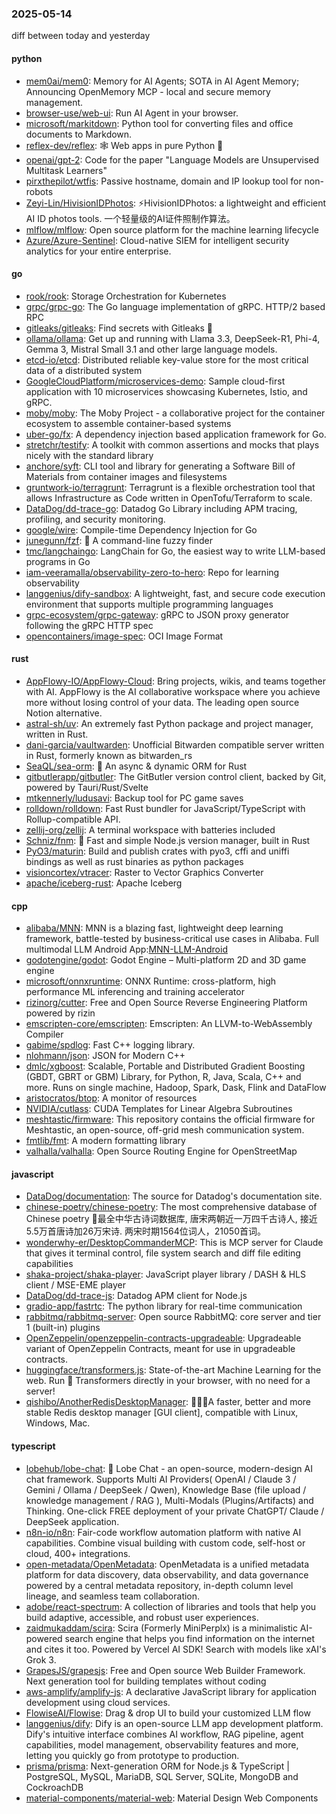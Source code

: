 ### 2025-05-14
diff between today and yesterday

#### python
* [mem0ai/mem0](https://github.com/mem0ai/mem0): Memory for AI Agents; SOTA in AI Agent Memory; Announcing OpenMemory MCP - local and secure memory management.
* [browser-use/web-ui](https://github.com/browser-use/web-ui): Run AI Agent in your browser.
* [microsoft/markitdown](https://github.com/microsoft/markitdown): Python tool for converting files and office documents to Markdown.
* [reflex-dev/reflex](https://github.com/reflex-dev/reflex): 🕸️ Web apps in pure Python 🐍
* [openai/gpt-2](https://github.com/openai/gpt-2): Code for the paper "Language Models are Unsupervised Multitask Learners"
* [pirxthepilot/wtfis](https://github.com/pirxthepilot/wtfis): Passive hostname, domain and IP lookup tool for non-robots
* [Zeyi-Lin/HivisionIDPhotos](https://github.com/Zeyi-Lin/HivisionIDPhotos): ⚡️HivisionIDPhotos: a lightweight and efficient AI ID photos tools. 一个轻量级的AI证件照制作算法。
* [mlflow/mlflow](https://github.com/mlflow/mlflow): Open source platform for the machine learning lifecycle
* [Azure/Azure-Sentinel](https://github.com/Azure/Azure-Sentinel): Cloud-native SIEM for intelligent security analytics for your entire enterprise.

#### go
* [rook/rook](https://github.com/rook/rook): Storage Orchestration for Kubernetes
* [grpc/grpc-go](https://github.com/grpc/grpc-go): The Go language implementation of gRPC. HTTP/2 based RPC
* [gitleaks/gitleaks](https://github.com/gitleaks/gitleaks): Find secrets with Gitleaks 🔑
* [ollama/ollama](https://github.com/ollama/ollama): Get up and running with Llama 3.3, DeepSeek-R1, Phi-4, Gemma 3, Mistral Small 3.1 and other large language models.
* [etcd-io/etcd](https://github.com/etcd-io/etcd): Distributed reliable key-value store for the most critical data of a distributed system
* [GoogleCloudPlatform/microservices-demo](https://github.com/GoogleCloudPlatform/microservices-demo): Sample cloud-first application with 10 microservices showcasing Kubernetes, Istio, and gRPC.
* [moby/moby](https://github.com/moby/moby): The Moby Project - a collaborative project for the container ecosystem to assemble container-based systems
* [uber-go/fx](https://github.com/uber-go/fx): A dependency injection based application framework for Go.
* [stretchr/testify](https://github.com/stretchr/testify): A toolkit with common assertions and mocks that plays nicely with the standard library
* [anchore/syft](https://github.com/anchore/syft): CLI tool and library for generating a Software Bill of Materials from container images and filesystems
* [gruntwork-io/terragrunt](https://github.com/gruntwork-io/terragrunt): Terragrunt is a flexible orchestration tool that allows Infrastructure as Code written in OpenTofu/Terraform to scale.
* [DataDog/dd-trace-go](https://github.com/DataDog/dd-trace-go): Datadog Go Library including APM tracing, profiling, and security monitoring.
* [google/wire](https://github.com/google/wire): Compile-time Dependency Injection for Go
* [junegunn/fzf](https://github.com/junegunn/fzf): 🌸 A command-line fuzzy finder
* [tmc/langchaingo](https://github.com/tmc/langchaingo): LangChain for Go, the easiest way to write LLM-based programs in Go
* [iam-veeramalla/observability-zero-to-hero](https://github.com/iam-veeramalla/observability-zero-to-hero): Repo for learning observability
* [langgenius/dify-sandbox](https://github.com/langgenius/dify-sandbox): A lightweight, fast, and secure code execution environment that supports multiple programming languages
* [grpc-ecosystem/grpc-gateway](https://github.com/grpc-ecosystem/grpc-gateway): gRPC to JSON proxy generator following the gRPC HTTP spec
* [opencontainers/image-spec](https://github.com/opencontainers/image-spec): OCI Image Format

#### rust
* [AppFlowy-IO/AppFlowy-Cloud](https://github.com/AppFlowy-IO/AppFlowy-Cloud): Bring projects, wikis, and teams together with AI. AppFlowy is the AI collaborative workspace where you achieve more without losing control of your data. The leading open source Notion alternative.
* [astral-sh/uv](https://github.com/astral-sh/uv): An extremely fast Python package and project manager, written in Rust.
* [dani-garcia/vaultwarden](https://github.com/dani-garcia/vaultwarden): Unofficial Bitwarden compatible server written in Rust, formerly known as bitwarden_rs
* [SeaQL/sea-orm](https://github.com/SeaQL/sea-orm): 🐚 An async & dynamic ORM for Rust
* [gitbutlerapp/gitbutler](https://github.com/gitbutlerapp/gitbutler): The GitButler version control client, backed by Git, powered by Tauri/Rust/Svelte
* [mtkennerly/ludusavi](https://github.com/mtkennerly/ludusavi): Backup tool for PC game saves
* [rolldown/rolldown](https://github.com/rolldown/rolldown): Fast Rust bundler for JavaScript/TypeScript with Rollup-compatible API.
* [zellij-org/zellij](https://github.com/zellij-org/zellij): A terminal workspace with batteries included
* [Schniz/fnm](https://github.com/Schniz/fnm): 🚀 Fast and simple Node.js version manager, built in Rust
* [PyO3/maturin](https://github.com/PyO3/maturin): Build and publish crates with pyo3, cffi and uniffi bindings as well as rust binaries as python packages
* [visioncortex/vtracer](https://github.com/visioncortex/vtracer): Raster to Vector Graphics Converter
* [apache/iceberg-rust](https://github.com/apache/iceberg-rust): Apache Iceberg

#### cpp
* [alibaba/MNN](https://github.com/alibaba/MNN): MNN is a blazing fast, lightweight deep learning framework, battle-tested by business-critical use cases in Alibaba. Full multimodal LLM Android App:[MNN-LLM-Android](./apps/Android/MnnLlmChat/README.md)
* [godotengine/godot](https://github.com/godotengine/godot): Godot Engine – Multi-platform 2D and 3D game engine
* [microsoft/onnxruntime](https://github.com/microsoft/onnxruntime): ONNX Runtime: cross-platform, high performance ML inferencing and training accelerator
* [rizinorg/cutter](https://github.com/rizinorg/cutter): Free and Open Source Reverse Engineering Platform powered by rizin
* [emscripten-core/emscripten](https://github.com/emscripten-core/emscripten): Emscripten: An LLVM-to-WebAssembly Compiler
* [gabime/spdlog](https://github.com/gabime/spdlog): Fast C++ logging library.
* [nlohmann/json](https://github.com/nlohmann/json): JSON for Modern C++
* [dmlc/xgboost](https://github.com/dmlc/xgboost): Scalable, Portable and Distributed Gradient Boosting (GBDT, GBRT or GBM) Library, for Python, R, Java, Scala, C++ and more. Runs on single machine, Hadoop, Spark, Dask, Flink and DataFlow
* [aristocratos/btop](https://github.com/aristocratos/btop): A monitor of resources
* [NVIDIA/cutlass](https://github.com/NVIDIA/cutlass): CUDA Templates for Linear Algebra Subroutines
* [meshtastic/firmware](https://github.com/meshtastic/firmware): This repository contains the official firmware for Meshtastic, an open-source, off-grid mesh communication system.
* [fmtlib/fmt](https://github.com/fmtlib/fmt): A modern formatting library
* [valhalla/valhalla](https://github.com/valhalla/valhalla): Open Source Routing Engine for OpenStreetMap

#### javascript
* [DataDog/documentation](https://github.com/DataDog/documentation): The source for Datadog's documentation site.
* [chinese-poetry/chinese-poetry](https://github.com/chinese-poetry/chinese-poetry): The most comprehensive database of Chinese poetry 🧶最全中华古诗词数据库, 唐宋两朝近一万四千古诗人, 接近5.5万首唐诗加26万宋诗. 两宋时期1564位词人，21050首词。
* [wonderwhy-er/DesktopCommanderMCP](https://github.com/wonderwhy-er/DesktopCommanderMCP): This is MCP server for Claude that gives it terminal control, file system search and diff file editing capabilities
* [shaka-project/shaka-player](https://github.com/shaka-project/shaka-player): JavaScript player library / DASH & HLS client / MSE-EME player
* [DataDog/dd-trace-js](https://github.com/DataDog/dd-trace-js): Datadog APM client for Node.js
* [gradio-app/fastrtc](https://github.com/gradio-app/fastrtc): The python library for real-time communication
* [rabbitmq/rabbitmq-server](https://github.com/rabbitmq/rabbitmq-server): Open source RabbitMQ: core server and tier 1 (built-in) plugins
* [OpenZeppelin/openzeppelin-contracts-upgradeable](https://github.com/OpenZeppelin/openzeppelin-contracts-upgradeable): Upgradeable variant of OpenZeppelin Contracts, meant for use in upgradeable contracts.
* [huggingface/transformers.js](https://github.com/huggingface/transformers.js): State-of-the-art Machine Learning for the web. Run 🤗 Transformers directly in your browser, with no need for a server!
* [qishibo/AnotherRedisDesktopManager](https://github.com/qishibo/AnotherRedisDesktopManager): 🚀🚀🚀A faster, better and more stable Redis desktop manager [GUI client], compatible with Linux, Windows, Mac.

#### typescript
* [lobehub/lobe-chat](https://github.com/lobehub/lobe-chat): 🤯 Lobe Chat - an open-source, modern-design AI chat framework. Supports Multi AI Providers( OpenAI / Claude 3 / Gemini / Ollama / DeepSeek / Qwen), Knowledge Base (file upload / knowledge management / RAG ), Multi-Modals (Plugins/Artifacts) and Thinking. One-click FREE deployment of your private ChatGPT/ Claude / DeepSeek application.
* [n8n-io/n8n](https://github.com/n8n-io/n8n): Fair-code workflow automation platform with native AI capabilities. Combine visual building with custom code, self-host or cloud, 400+ integrations.
* [open-metadata/OpenMetadata](https://github.com/open-metadata/OpenMetadata): OpenMetadata is a unified metadata platform for data discovery, data observability, and data governance powered by a central metadata repository, in-depth column level lineage, and seamless team collaboration.
* [adobe/react-spectrum](https://github.com/adobe/react-spectrum): A collection of libraries and tools that help you build adaptive, accessible, and robust user experiences.
* [zaidmukaddam/scira](https://github.com/zaidmukaddam/scira): Scira (Formerly MiniPerplx) is a minimalistic AI-powered search engine that helps you find information on the internet and cites it too. Powered by Vercel AI SDK! Search with models like xAI's Grok 3.
* [GrapesJS/grapesjs](https://github.com/GrapesJS/grapesjs): Free and Open source Web Builder Framework. Next generation tool for building templates without coding
* [aws-amplify/amplify-js](https://github.com/aws-amplify/amplify-js): A declarative JavaScript library for application development using cloud services.
* [FlowiseAI/Flowise](https://github.com/FlowiseAI/Flowise): Drag & drop UI to build your customized LLM flow
* [langgenius/dify](https://github.com/langgenius/dify): Dify is an open-source LLM app development platform. Dify's intuitive interface combines AI workflow, RAG pipeline, agent capabilities, model management, observability features and more, letting you quickly go from prototype to production.
* [prisma/prisma](https://github.com/prisma/prisma): Next-generation ORM for Node.js & TypeScript | PostgreSQL, MySQL, MariaDB, SQL Server, SQLite, MongoDB and CockroachDB
* [material-components/material-web](https://github.com/material-components/material-web): Material Design Web Components
